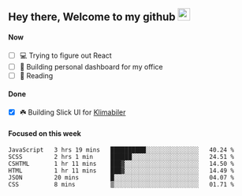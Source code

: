 ## Hey there, Welcome to my github <img src="https://media.giphy.com/media/hvRJCLFzcasrR4ia7z/giphy.gif" width="25px">

#### Now
- [ ] 💻 Trying to figure out React
- [ ] 🚀 Building personal dashboard for my office
- [ ] 📕 Reading

#### Done
- [x] ☘️ Building Slick UI for [Klimabiler](https://klimabiler.dk)
 
 #### Focused on this week
<!--START_SECTION:waka-->

```text
JavaScript   3 hrs 19 mins   ██████████░░░░░░░░░░░░░░░   40.24 %
SCSS         2 hrs 1 min     ██████░░░░░░░░░░░░░░░░░░░   24.51 %
CSHTML       1 hr 11 mins    ███▓░░░░░░░░░░░░░░░░░░░░░   14.50 %
HTML         1 hr 11 mins    ███▓░░░░░░░░░░░░░░░░░░░░░   14.49 %
JSON         20 mins         █░░░░░░░░░░░░░░░░░░░░░░░░   04.07 %
CSS          8 mins          ▒░░░░░░░░░░░░░░░░░░░░░░░░   01.71 %
```

<!--END_SECTION:waka-->

